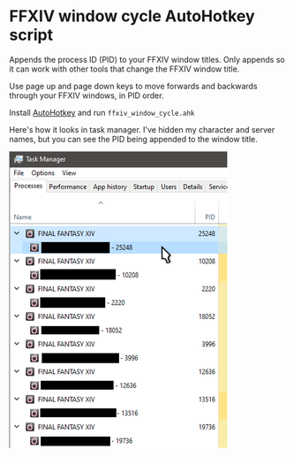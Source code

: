 # FFXIV window cycle AutoHotkey script

Appends the process ID (PID) to your FFXIV window titles.  Only appends so it can work with other tools that change the FFXIV window title.

Use page up and page down keys to move forwards and backwards through your FFXIV windows, in PID order.

Install [AutoHotkey](https://www.autohotkey.com/) and run `ffxiv_window_cycle.ahk`

Here's how it looks in task manager.  I've hidden my character and server names, but you can see the PID being appended to the window title.

![ffxiv_window_cycle.png](ffxiv_window_cycle.png)
